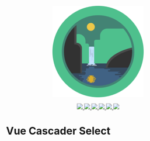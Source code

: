 <p align="center">
  <a href="https://github.com/Tintef/vue-cascader-select" target="_blank">
    <img width="250"src="./public/logo.svg">
  </a>
</p>

<p align="center">
  <a href="https://www.npmjs.com/package/vue-cascader-select">
    <img src="https://img.shields.io/npm/v/vue-cascader-select.svg"/>
    <img src="https://img.shields.io/npm/dm/vue-cascader-select.svg"/>
  </a>
  <a href="https://vuejs.org/">
    <img src="https://img.shields.io/badge/vue-2.x-brightgreen.svg"/>
  </a>
  <a href="https://travis-ci.org/Tintef/vue-cascader-select">
    <img src="https://img.shields.io/travis/Tintef/vue-cascader-select/master.svg?logo=travis"/>
  </a>
  <a href="https://codecov.io/gh/Tintef/vue-cascader-select">
    <img src="https://codecov.io/gh/Tintef/vue-cascader-select/branch/master/graph/badge.svg"/>
  </a>
  <a href="http://hits.dwyl.com/Tintef/vue-cascader-select">
    <img src="http://hits.dwyl.com/Tintef/vue-cascader-select.svg"/>
  </a>
</p>

# Vue Cascader Select

